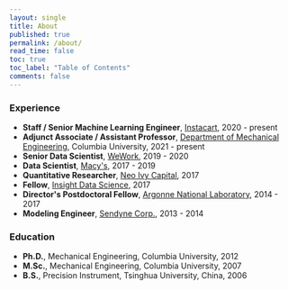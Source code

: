 ```yaml
---
layout: single
title: About
published: true
permalink: /about/
read_time: false
toc: true
toc_label: "Table of Contents"
comments: false
---
```


### Experience
  * **Staff / Senior Machine Learning Engineer**, [Instacart](https://www.instacart.com/), 2020 - present
  * **Adjunct Associate / Assistant Professor**, [Department of Mechanical Engineering](https://www.me.columbia.edu/), Columbia University, 2021 - present
  * **Senior Data Scientist**, [WeWork](https://www.wework.com/), 2019 - 2020
  * **Data Scientist**, [Macy's](https://www.macys.com/), 2017 - 2019
  * **Quantitative Researcher**, [Neo Ivy Capital](http://www.neoivycapital.com/), 2017
  * **Fellow**, [Insight Data Science](https://www.insightdatascience.com/), 2017
  * **Director's Postdoctoral Fellow**, [Argonne National Laboratory](http://www.anl.gov/cnm/), 2014 - 2017
  * **Modeling Engineer**, [Sendyne Corp.](http://www.sendyne.com/), 2013 - 2014

### Education
  * **Ph.D.**, Mechanical Engineering, Columbia University, 2012
  * **M.Sc.**, Mechanical Engineering, Columbia University, 2007
  * **B.S.**, Precision Instrument, Tsinghua University, China, 2006
